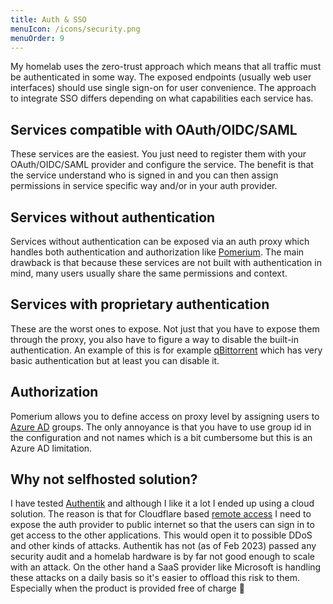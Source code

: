 ```yaml
---
title: Auth & SSO
menuIcon: /icons/security.png
menuOrder: 9
---
```


My homelab uses the zero-trust approach which means that all traffic must be authenticated in some way. The exposed endpoints (usually web user interfaces) should use single sign-on for user convenience. The approach to integrate SSO differs depending on what capabilities each service has.

## Services compatible with OAuth/OIDC/SAML
These services are the easiest. You just need to register them with your OAuth/OIDC/SAML provider and configure the service. The benefit is that the service understand who is signed in and you can then assign permissions in service specific way and/or in your auth provider.

## Services without authentication
Services without authentication can be exposed via an auth proxy which handles both authentication and authorization like [Pomerium](/selfhosted/pomerium). The main drawback is that because these services are not built with authentication in mind, many users usually share the same permissions and context.

## Services with proprietary authentication
These are the worst ones to expose. Not just that you have to expose them through the proxy, you also have to figure a way to disable the built-in authentication. An example of this is for example [qBittorrent](/selfhosted/qbittorrent) which has very basic authentication but at least you can disable it.

## Authorization
Pomerium allows you to define access on proxy level by assigning users to [Azure AD](/cloud/azure-active-directory) groups. The only annoyance is that you have to use group id in the configuration and not names which is a bit cumbersome but this is an Azure AD limitation.

## Why not selfhosted solution?
I have tested [Authentik](https://goauthentik.io/) and although I like it a lot I ended up using a cloud solution. The reason is that for Cloudflare based [remote access](/general/remote-access) I need to expose the auth provider to public internet so that the users can sign in to get access to the other applications. This would open it to possible DDoS and other kinds of attacks. Authentik has not (as of Feb 2023) passed any security audit and a homelab hardware is by far not good enough to scale with an attack. On the other hand a SaaS provider like Microsoft is handling these attacks on a daily basis so it's easier to offload this risk to them. Especially when the product is provided free of charge 🙂